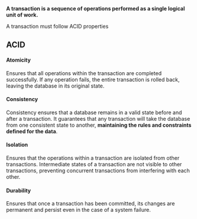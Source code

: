 **A transaction is a sequence of operations performed as a single logical unit of work.**

A transaction must follow ACID properties 
## ACID

#### Atomicity
Ensures that all operations within the transaction are completed successfully. If any operation fails, the entire transaction is rolled back, leaving the database in its original state.
#### Consistency
Consistency ensures that a database remains in a valid state before and after a transaction. It guarantees that any transaction will take the database from one consistent state to another, **maintaining the rules and constraints defined for the data**.
#### Isolation
Ensures that the operations within a transaction are isolated from other transactions. Intermediate states of a transaction are not visible to other transactions, preventing concurrent transactions from interfering with each other.
#### Durability
Ensures that once a transaction has been committed, its changes are permanent and persist even in the case of a system failure.
